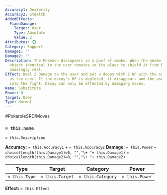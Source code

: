 ```yaml
---
Accuracy1: Dexterity
Accuracy2: Stealth
AddedEffects:
  FixedDamage:
    Target: User
    Type: Absolute
    Value: 2
Attributes: {}
Category: Support
Damage1: ''
Damage2: ''
Description: The Pokemon dissapears in a poof of smoke. When the smoke vanishes, an
  object identical to the user remains in its place to shield it from harm. It looks
  amazingly real.
Effect: Deal 2 Damage to the user and put a decoy with 2 HP with the same Defenses
  as the user. If the decoy's HP is depleted, it disappears and the user comes back
  into the fight. Decoy can only be affected by damaging moves.
Name: Substitute
Power: 0
Target: User
Type: Normal
---
```


#PokeroleSRD/Moves

### `= this.name` 
*`= this.Description`*

**Accuracy:** `= this.Accuracy1` + `= this.Accuracy2`
**Damage:** `= this.Power` `= choice(length(this.Damage1)=0, "","\+ "+ this.Damage1)` `= choice(length(this.Damage2)=0, "","\+ "+ this.Damage2)`

| Type          | Target          | Category          | Power          |
| ------------- | --------------- | ----------------  | -------------- |
| `= this.Type` | `= this.Target` | `= this.Category` | `= this.Power` | 

**Effect:** `= this.Effect`